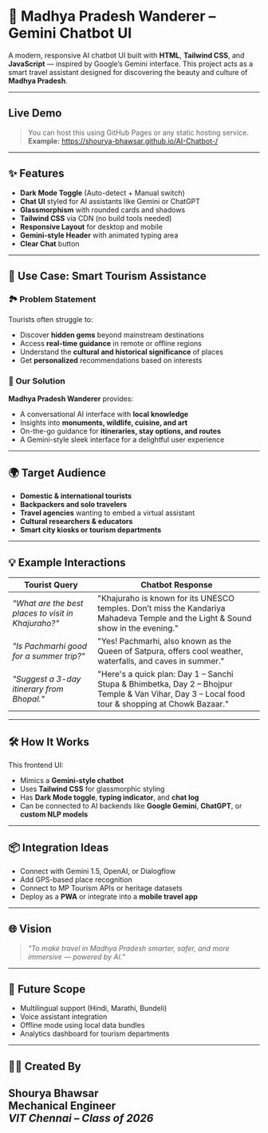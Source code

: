 # 🌄 Madhya Pradesh Wanderer – Gemini Chatbot UI

A modern, responsive AI chatbot UI built with **HTML**, **Tailwind CSS**, and **JavaScript** — inspired by Google’s Gemini interface. This project acts as a smart travel assistant designed for discovering the beauty and culture of **Madhya Pradesh**.

---

## Live Demo

> You can host this using GitHub Pages or any static hosting service.  
> **Example:** https://shourya-bhawsar.github.io/AI-Chatbot-/

---

## ✨ Features

- **Dark Mode Toggle** (Auto-detect + Manual switch)
- **Chat UI** styled for AI assistants like Gemini or ChatGPT
- **Glassmorphism** with rounded cards and shadows
- **Tailwind CSS** via CDN (no build tools needed)
- **Responsive Layout** for desktop and mobile
- **Gemini-style Header** with animated typing area
- **Clear Chat** button
---

## 🎯 Use Case: Smart Tourism Assistance

### 🏞️ Problem Statement

Tourists often struggle to:
- Discover **hidden gems** beyond mainstream destinations
- Access **real-time guidance** in remote or offline regions
- Understand the **cultural and historical significance** of places
- Get **personalized** recommendations based on interests

### 🧠 Our Solution

**Madhya Pradesh Wanderer** provides:
- A conversational AI interface with **local knowledge**
- Insights into **monuments, wildlife, cuisine, and art**
- On-the-go guidance for **itineraries, stay options, and routes**
- A Gemini-style sleek interface for a delightful user experience

---

## 🌍 Target Audience

- **Domestic & international tourists**
- **Backpackers and solo travelers**
- **Travel agencies** wanting to embed a virtual assistant
- **Cultural researchers & educators**
- **Smart city kiosks or tourism departments**

---

## 💡 Example Interactions

| Tourist Query | Chatbot Response |
|---------------|------------------|
| *"What are the best places to visit in Khajuraho?"* | "Khajuraho is known for its UNESCO temples. Don’t miss the Kandariya Mahadeva Temple and the Light & Sound show in the evening." |
| *"Is Pachmarhi good for a summer trip?"* | "Yes! Pachmarhi, also known as the Queen of Satpura, offers cool weather, waterfalls, and caves in summer." |
| *"Suggest a 3-day itinerary from Bhopal."* | "Here's a quick plan: Day 1 – Sanchi Stupa & Bhimbetka, Day 2 – Bhojpur Temple & Van Vihar, Day 3 – Local food tour & shopping at Chowk Bazaar." |

---

## 🛠️ How It Works

This frontend UI:
- Mimics a **Gemini-style chatbot**
- Uses **Tailwind CSS** for glassmorphic styling
- Has **Dark Mode toggle**, **typing indicator**, and **chat log**
- Can be connected to AI backends like **Google Gemini**, **ChatGPT**, or **custom NLP models**

---

## 📦 Integration Ideas

- Connect with Gemini 1.5, OpenAI, or Dialogflow
- Add GPS-based place recognition
- Connect to MP Tourism APIs or heritage datasets
- Deploy as a **PWA** or integrate into a **mobile travel app**

---

## 🌐 Vision

> *"To make travel in Madhya Pradesh smarter, safer, and more immersive — powered by AI."*

---

## 🔮 Future Scope

- Multilingual support (Hindi, Marathi, Bundeli)
- Voice assistant integration
- Offline mode using local data bundles
- Analytics dashboard for tourism departments

---

## 👨‍💻 Created By

**Shourya Bhawsar**  
Mechanical Engineer  
*VIT Chennai – Class of 2026*  
---


